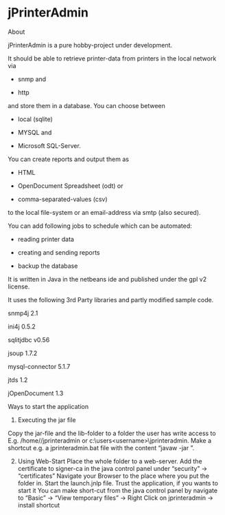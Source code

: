 jPrinterAdmin
=============

About

jPrinterAdmin is a pure hobby-project under development.

It should be able to retrieve printer-data from printers in the local network via

- snmp and

- http

and store them in a database. You can choose between

- local (sqlite)

- MYSQL and

- Microsoft SQL-Server.

You can create reports and output them as

- HTML

- OpenDocument Spreadsheet (odt) or

- comma-separated-values (csv)

to the local file-system or an email-address via smtp (also secured).

You can add following jobs to schedule which can be automated:

- reading printer data

- creating and sending reports

- backup the database



It is written in Java in the netbeans ide and published under the gpl v2 license.

It uses the following 3rd Party libraries and partly modified sample code.

snmp4j 2.1

ini4j 0.5.2

sqlitjdbc v0.56

jsoup 1.7.2

mysql-connector 5.1.7

jtds 1.2

jOpenDocument 1.3



Ways to start the application

1. Executing the jar file

Copy the jar-file and the lib-folder to a folder the user has write access to
E.g. /home/<username>/jprinteradmin or c:\users\<username>\jprinteradmin.
Make a shortcut e.g. a jprinteradmin.bat file with the content “javaw -jar <pathToJarFile>”.

2. Using Web-Start
Place the whole folder to a web-server.
Add the certificate to signer-ca in the java control panel under “security” → “certificates”
Navigate your Browser to the place where you put the folder in.
Start the launch.jnlp file.
Trust the application, if you wants to start it
You can make short-cut from the java control panel by navigate to “Basic” → “View temporary files” → Right Click on jprinteradmin → install shortcut



